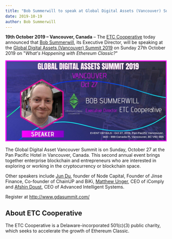 ```yaml
---
title: "Bob Summerwill to speak at Global Digital Assets (Vancouver) Summit 2019"
date: 2019-10-19
author: Bob Summerwill
---
```


**19th October 2019 – Vancouver, Canada** – The [ETC Cooperative](https://etccooperative.org) today announced that [Bob Summerwill](https://twitter.com/bobsummerwill), its Executive Director, will be speaking at the [Global Digital Assets (Vancouver) Summit 2019](https://gdasummit.com) on Sunday 27th October 2019 on "*What's Happening with Ethereum Classic?*"

![GDA Summit](../../assets/gdasummit_bob.jpeg)

The Global Digital Asset Vancouver Summit is on Sunday, October 27 at the Pan Pacific Hotel in Vancouver, Canada.  This second annual  event brings together enterprise blockchain and entrepreneurs who are interested in exploring or working in the cryptocurrency or blockchain space.  

Other speakers include [Jun Du](https://everipedia.org/wiki/lang_en/jun-du), founder of Node Capital, Founder of Jinse Finance, Co-founder of ChainUP and BiKi, [Matthew Unger](https://twitter.com/ungermatt?lang=en), CEO of iComply and [Afshin Doust](https://www.ai-systems.ca/afshin-doust-ceo/), CEO of Advanced Intelligent Systems.

Register at http://www.gdasummit.com/

## About ETC Cooperative

The ETC Cooperative is a Delaware-incorporated 501(c)(3) public charity, which seeks to accelerate the growth of Ethereum Classic.